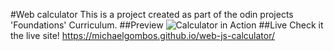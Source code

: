 #Web calculator
This is a project created as part of the odin projects 'Foundations' Curriculum.
##Preview
![Calculator in Action](https://cdn.discordapp.com/attachments/429124530514952206/880541038199066644/WebcalculatorGif1.gif)
##Live
Check it the live site!
https://michaelgombos.github.io/web-js-calculator/
